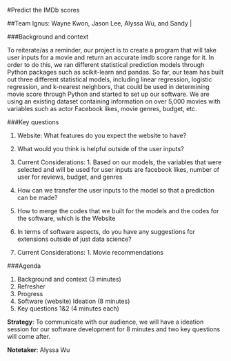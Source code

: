 #Predict the IMDb scores

##Team Ignus: Wayne Kwon, Jason Lee, Alyssa Wu, and Sandy |

###Background and context

To reiterate/as a reminder, our project is to create a program that will take user inputs for a movie and return an accurate imdb score range for it. In order to do this, we ran different statistical prediction models through Python packages such as scikit-learn and pandas. So far, our team has built out three different statistical models, including linear regression, logistic regression, and k-nearest neighbors, that could be used in determining movie score through Python and started to set up our software. We are using an existing dataset containing information on over 5,000 movies with variables such as actor Facebook likes, movie genres, budget, etc.


###Key questions
1. Website: What features do you expect the website to have?
  1. What would you think is helpful outside of the user inputs?
  2. Current Considerations:
    1. Based on our models, the variables that were selected and will be used for user inputs are facebook likes, number of user for reviews, budget, and genres

2. How can we transfer the user inputs to the model so that a prediction can be made?
  1. How to merge the codes that we built for the models and the codes for the software, which is the Website

3. In terms of software aspects, do you have any suggestions for extensions outside of just data science?
  1. Current Considerations:
    1. Movie recommendations

###Agenda
1. Background and context (3 minutes)
  1. Refresher
  2. Progress
2. Software (website) Ideation (8 minutes)
3. Key questions 1&2 (4 minutes each)

**Strategy**: To communicate with our audience, we will have a ideation session for our software development for 8 minutes and two key questions will come after.

**Notetaker**: Alyssa Wu
